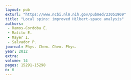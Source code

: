 ```yaml
---
layout: pub
exturl: "https://www.ncbi.nlm.nih.gov/pubmed/23051969"
title: "Local spins: improved Hilbert-space analysis"
authors:
 - Ramos-Cordoba E.
 - Matito E.
 - Mayer I.
 - Salvador P.
journal: Phys. Chem. Chem. Phys.
year: 2012
extra: 
volume: 14
pages: 15291-15298
n: 6
---
```


